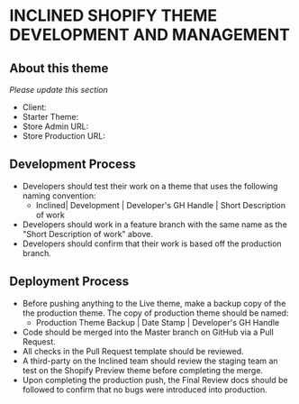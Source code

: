 # INCLINED SHOPIFY THEME DEVELOPMENT AND MANAGEMENT

## About this theme

_Please update this section_

* Client:
* Starter Theme:
* Store Admin URL:
* Store Production URL:

## Development Process

* Developers should test their work on a theme that uses the following naming convention:
    * Inclined| Development | Developer's GH Handle | Short Description of work
* Developers should work in a feature branch with the same  name as the "Short Description of work" above.
* Developers should confirm that their work is based off the production branch.

## Deployment Process

* Before pushing anything to the Live theme, make a backup copy of the the production theme. The copy of production theme should be named:
    * Production Theme Backup | Date Stamp | Developer's GH Handle
* Code should be merged into the Master branch on GitHub via a Pull Request.
* All checks in the Pull Request template should be reviewed.
* A third-party on the Inclined team should review the staging team an test on the Shopify Preview theme before completing the merge.
* Upon completing the production push, the Final Review docs should be followed to confirm that no bugs were introduced into production.
